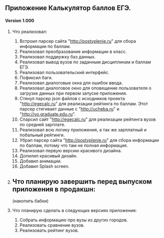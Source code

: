 ## Приложение Калькулятор баллов ЕГЭ.
#### Version 1.000
1. Что реализовал:
    1. Встроил парсер сайта "http://postyplenie.ru" для сбора информации по баллам.
    2. Реализовал преобразование информации в класс.
    3. Реализовал поддержку баз данных.
    4. Реализовал вывод вузов по заданным дисциплинам и баллам ЕГЭ.
    5. Реализовал пользовательский интерфейс.
    6. Пофиксил баги.
    7. Реализовал диалоговые окна для ошибок ввода.
    8. Реализовал диалоговое окно для оповещение пользователя о загрузке данных при первом запуске приложения.
    9. Стянул парсер json файлов с исходников проекта "http://egecalc.ru" для реализации рейтинга по баллам. Этот парсер стягивает данные с "http://ucheba.ru" и "http://vo.graduate.edu.ru".
    10. Спарсил сайт "http://egecalc.ru" для реализации рейтинга вузов по средней зарплате.
    11. Реализовал всю логику приложения, а так же зарплатный и побальный рейтинги.
    12. Убрал парсер сайта "http://postyplenie.ru" для сбора информации по баллам, потому что там не полная информация.
    13. Реализовал первую версию красивого дизайна.
    14. Допилил красивый дизайн.
    15. Добавил анимации.
    16. Добавил Splash screen.

    
2. Что планирую завершить перед выпуском приложения в продакшн:
    -----------------------------------------------------------
    (накопить бабки)
    
    
3. Что планирую сделать в следующих версиях приложения:
    1. Собрать информацию про вузы из других городов.
    2. Реализовать сравнение вузов.
    3. Реализовать рейтинг вузов.
    


